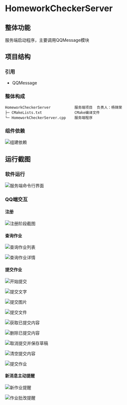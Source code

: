 # HomeworkCheckerServer

## 整体功能

服务端启动程序，主要调用QQMessage模块

## 项目结构

### 引用
- QQMessage

### 整体构成

```
HomeworkCheckerServer           服务端项目  负责人：杨锦荣
├─ CMakeLists.txt               CMake编译文件
└─ HomeworkCheckerServer.cpp    服务端程序
```

### 组件依赖
![组建依赖](pic/HomeworkCheckerServer/HomeworkCheckerServer_class.svg)

## 运行截图

### 软件运行
![服务端命令行界面](pic/HomeworkCheckerServer/1CommandWorking.png)  

### QQ端交互

#### 注册

![注册阶段截图](pic/HomeworkCheckerServer/2RegMode.png)  

#### 查询作业

![查询作业列表](pic/HomeworkCheckerServer/3GetHomework.png)  

![查询作业详情](pic/HomeworkCheckerServer/4GetHomeworkInfo.png)  

#### 提交作业

![开始提交](pic/HomeworkCheckerServer/5StartSubmit.png)  

![提交文字](pic/HomeworkCheckerServer/6WordMes.png)  

![提交图片](pic/HomeworkCheckerServer/7WordPicMes.png)  

![提交文件](pic/HomeworkCheckerServer/8FileMes.png)  

![获取已提交内容](pic/HomeworkCheckerServer/9GetText.png)  

![删除已提交内容](pic/HomeworkCheckerServer/10DeleteMes.png)  

![取消提交并保存草稿](pic/HomeworkCheckerServer/11CancelSubmit.png)  

![清空提交内容](pic/HomeworkCheckerServer/12deleteall.png)  

![提交作业](pic/HomeworkCheckerServer/13submit.png)  

#### 新消息主动提醒

![新作业提醒](pic/HomeworkCheckerServer/14NewHomeworkNotification.png)  

![作业批改提醒](pic/HomeworkCheckerServer/15HomeworkCorrectNotification.png)  